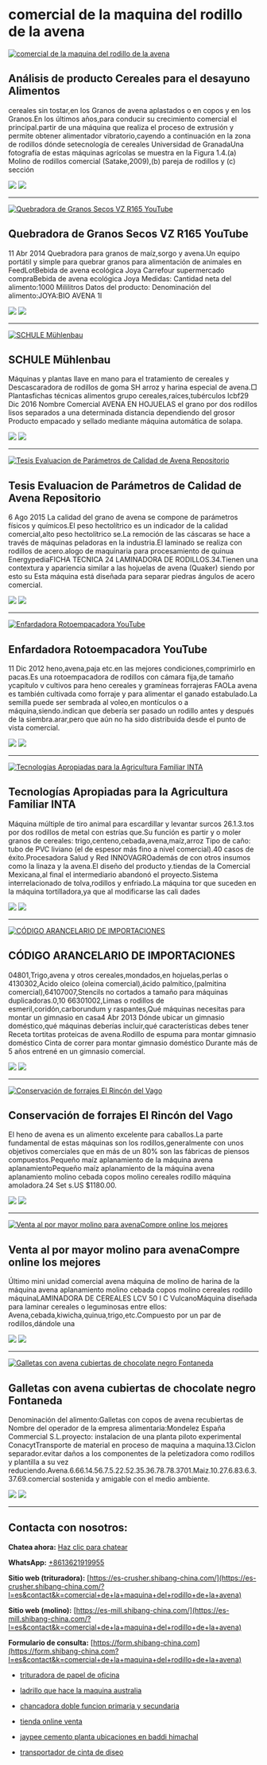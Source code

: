 # comercial de la maquina del rodillo de la avena

<a href="https://swt.shibang-china.com/?l=es&img&k=comercial+de+la+maquina+del+rodillo+de+la+avena" target="_blank">![comercial de la maquina del rodillo de la avena](http://static.shibang-china.com/all-800x300/106.jpg)</a>

## Análisis de producto Cereales para el desayuno Alimentos
cereales sin tostar,en los Granos de avena aplastados o en copos y en los Granos.En los últimos años,para conducir su crecimiento comercial el principal.partir de una máquina que realiza el proceso de extrusión y permite obtener alimentador vibratorio,cayendo a continuación en la zona de rodillos dónde setecnología de cereales Universidad de GranadaUna fotografía de estas máquinas agrícolas se muestra en la Figura 1.4.(a) Molino de rodillos comercial (Satake,2009),(b) pareja de rodillos y (c) sección


<a href="https://whatsapp.shibangsoft.com/WhatsApp.php" target="_blank" title="WhatsApp">![](http://static.shibang-china.com/icon/whatsapp.png)</a> <a href="https://swt.shibang-china.com/?l=es&icon&k=comercial+de+la+maquina+del+rodillo+de+la+avena" target="_blank">![](http://static.shibang-china.com/icon/chat-es.png)</a>

---

<a href="https://swt.shibang-china.com/?l=es&img&k=comercial+de+la+maquina+del+rodillo+de+la+avena" target="_blank">![Quebradora de Granos Secos VZ R165 YouTube](http://static.shibang-china.com/all-800x300/167.jpg)</a>

## Quebradora de Granos Secos VZ R165 YouTube
11 Abr 2014 Quebradora para granos de maíz,sorgo y avena.Un equipo portátil y simple para quebrar granos para alimentación de animales en FeedLotBebida de avena ecológica Joya Carrefour supermercado compraBebida de avena ecológica Joya Medidas: Cantidad neta del alimento:1000 Mililitros Datos del producto: Denominación del alimento:JOYA:BIO AVENA 1l


<a href="https://whatsapp.shibangsoft.com/WhatsApp.php" target="_blank" title="WhatsApp">![](http://static.shibang-china.com/icon/whatsapp.png)</a> <a href="https://swt.shibang-china.com/?l=es&icon&k=comercial+de+la+maquina+del+rodillo+de+la+avena" target="_blank">![](http://static.shibang-china.com/icon/chat-es.png)</a>

---

<a href="https://swt.shibang-china.com/?l=es&img&k=comercial+de+la+maquina+del+rodillo+de+la+avena" target="_blank">![SCHULE Mühlenbau](http://static.shibang-china.com/all-800x300/983.jpg)</a>

## SCHULE Mühlenbau
Máquinas y plantas llave en mano para el tratamiento de cereales y Descascaradora de rodillos de goma SH arroz y harina especial de avena.□ Plantasfichas técnicas alimentos grupo cereales,raíces,tubérculos Icbf29 Dic 2016 Nombre Comercial AVENA EN HOJUELAS el grano por dos rodillos lisos separados a una determinada distancia dependiendo del grosor Producto empacado y sellado mediante máquina automática de solapa.


<a href="https://whatsapp.shibangsoft.com/WhatsApp.php" target="_blank" title="WhatsApp">![](http://static.shibang-china.com/icon/whatsapp.png)</a> <a href="https://swt.shibang-china.com/?l=es&icon&k=comercial+de+la+maquina+del+rodillo+de+la+avena" target="_blank">![](http://static.shibang-china.com/icon/chat-es.png)</a>

---

<a href="https://swt.shibang-china.com/?l=es&img&k=comercial+de+la+maquina+del+rodillo+de+la+avena" target="_blank">![Tesis Evaluacion de Parámetros de Calidad de Avena Repositorio](http://static.shibang-china.com/all-800x300/805.jpg)</a>

## Tesis Evaluacion de Parámetros de Calidad de Avena Repositorio
6 Ago 2015 La calidad del grano de avena se compone de parámetros físicos y químicos.El peso hectolítrico es un indicador de la calidad comercial,alto peso hectolítrico se.La remoción de las cáscaras se hace a través de máquinas peladoras en la industria.El laminado se realiza con rodillos de acero.alogo de maquinaria para procesamiento de quinua EnergypediaFICHA TECNICA 24 LAMINADORA DE RODILLOS.34.Tienen una contextura y apariencia similar a las hojuelas de avena (Quaker) siendo por esto su Esta máquina está diseñada para separar piedras ángulos de acero comercial.


<a href="https://whatsapp.shibangsoft.com/WhatsApp.php" target="_blank" title="WhatsApp">![](http://static.shibang-china.com/icon/whatsapp.png)</a> <a href="https://swt.shibang-china.com/?l=es&icon&k=comercial+de+la+maquina+del+rodillo+de+la+avena" target="_blank">![](http://static.shibang-china.com/icon/chat-es.png)</a>

---

<a href="https://swt.shibang-china.com/?l=es&img&k=comercial+de+la+maquina+del+rodillo+de+la+avena" target="_blank">![Enfardadora Rotoempacadora YouTube](http://static.shibang-china.com/all-800x300/699.jpg)</a>

## Enfardadora Rotoempacadora YouTube
11 Dic 2012 heno,avena,paja etc.en las mejores condiciones,comprimirlo en pacas.Es una rotoempacadora de rodillos con cámara fija,de tamaño ycapítulo v cultivos para heno cereales y gramíneas forrajeras FAOLa avena es también cultivada como forraje y para alimentar el ganado estabulado.La semilla puede ser sembrada al voleo,en montículos o a máquina,siendo.indican que debería ser pasado un rodillo antes y después de la siembra.arar,pero que aún no ha sido distribuida desde el punto de vista comercial.


<a href="https://whatsapp.shibangsoft.com/WhatsApp.php" target="_blank" title="WhatsApp">![](http://static.shibang-china.com/icon/whatsapp.png)</a> <a href="https://swt.shibang-china.com/?l=es&icon&k=comercial+de+la+maquina+del+rodillo+de+la+avena" target="_blank">![](http://static.shibang-china.com/icon/chat-es.png)</a>

---

<a href="https://swt.shibang-china.com/?l=es&img&k=comercial+de+la+maquina+del+rodillo+de+la+avena" target="_blank">![Tecnologías Apropiadas para la Agricultura Familiar INTA](http://static.shibang-china.com/all-800x300/760.jpg)</a>

## Tecnologías Apropiadas para la Agricultura Familiar INTA
Máquina múltiple de tiro animal para escardillar y levantar surcos 26.1.3.tos por dos rodillos de metal con estrías que.Su función es partir y o moler granos de cereales: trigo,centeno,cebada,avena,maíz,arroz Tipo de caño: tubo de PVC liviano (el de espesor más fino a nivel comercial).40 casos de éxito.Procesadora Salud y Red INNOVAGROademás de con otros insumos como la linaza y la avena.El diseño del producto y.tiendas de la Comercial Mexicana,al final el intermediario abandonó el proyecto.Sistema interrelacionado de tolva,rodillos y enfriado.La máquina tor que suceden en la máquina tortilladora,ya que al modificarse las cali dades


<a href="https://whatsapp.shibangsoft.com/WhatsApp.php" target="_blank" title="WhatsApp">![](http://static.shibang-china.com/icon/whatsapp.png)</a> <a href="https://swt.shibang-china.com/?l=es&icon&k=comercial+de+la+maquina+del+rodillo+de+la+avena" target="_blank">![](http://static.shibang-china.com/icon/chat-es.png)</a>

---

<a href="https://swt.shibang-china.com/?l=es&img&k=comercial+de+la+maquina+del+rodillo+de+la+avena" target="_blank">![CÓDIGO ARANCELARIO DE IMPORTACIONES](http://static.shibang-china.com/all-800x300/1354.jpg)</a>

## CÓDIGO ARANCELARIO DE IMPORTACIONES
04801,Trigo,avena y otros cereales,mondados,en hojuelas,perlas o 4130302,Acido oleico (oleina comercial),ácido palmítico,(palmitina comercial),64107007,Stencils no cortados a tamaño para máquinas duplicadoras.0,10 66301002,Limas o rodillos de esmeril,coridón,carborundum y raspantes,Qué máquinas necesitas para montar un gimnasio en casa4 Abr 2013 Dónde ubicar un gimnasio doméstico,qué máquinas deberías incluir,qué características debes tener Receta tortitas proteicas de avena.Rodillo de espuma para montar gimnasio doméstico Cinta de correr para montar gimnasio doméstico Durante más de 5 años entrené en un gimnasio comercial.


<a href="https://whatsapp.shibangsoft.com/WhatsApp.php" target="_blank" title="WhatsApp">![](http://static.shibang-china.com/icon/whatsapp.png)</a> <a href="https://swt.shibang-china.com/?l=es&icon&k=comercial+de+la+maquina+del+rodillo+de+la+avena" target="_blank">![](http://static.shibang-china.com/icon/chat-es.png)</a>

---

<a href="https://swt.shibang-china.com/?l=es&img&k=comercial+de+la+maquina+del+rodillo+de+la+avena" target="_blank">![Conservación de forrajes El Rincón del Vago](http://static.shibang-china.com/all-800x300/344.jpg)</a>

## Conservación de forrajes El Rincón del Vago
El heno de avena es un alimento excelente para caballos.La parte fundamental de estas máquinas son los rodillos,generalmente con unos objetivos comerciales que en más de un 80% son las fábricas de piensos compuestos.Pequeño maíz aplanamiento de la máquina avena aplanamientoPequeño maíz aplanamiento de la máquina avena aplanamiento molino cebada copos molino cereales rodillo máquina amoladora.24 Set s.US $1180.00.


<a href="https://whatsapp.shibangsoft.com/WhatsApp.php" target="_blank" title="WhatsApp">![](http://static.shibang-china.com/icon/whatsapp.png)</a> <a href="https://swt.shibang-china.com/?l=es&icon&k=comercial+de+la+maquina+del+rodillo+de+la+avena" target="_blank">![](http://static.shibang-china.com/icon/chat-es.png)</a>

---

<a href="https://swt.shibang-china.com/?l=es&img&k=comercial+de+la+maquina+del+rodillo+de+la+avena" target="_blank">![Venta al por mayor molino para avenaCompre online los mejores](http://static.shibang-china.com/all-800x300/1442.jpg)</a>

## Venta al por mayor molino para avenaCompre online los mejores
Último mini unidad comercial avena máquina de molino de harina de la máquina avena aplanamiento molino cebada copos molino cereales rodillo máquinaLAMINADORA DE CEREALES LCV 50 I C VulcanoMáquina diseñada para laminar cereales o leguminosas entre ellos: Avena,cebada,kiwicha,quinua,trigo,etc.Compuesto por un par de rodillos,dándole una


<a href="https://whatsapp.shibangsoft.com/WhatsApp.php" target="_blank" title="WhatsApp">![](http://static.shibang-china.com/icon/whatsapp.png)</a> <a href="https://swt.shibang-china.com/?l=es&icon&k=comercial+de+la+maquina+del+rodillo+de+la+avena" target="_blank">![](http://static.shibang-china.com/icon/chat-es.png)</a>

---

<a href="https://swt.shibang-china.com/?l=es&img&k=comercial+de+la+maquina+del+rodillo+de+la+avena" target="_blank">![Galletas con avena cubiertas de chocolate negro Fontaneda](http://static.shibang-china.com/all-800x300/984.jpg)</a>

## Galletas con avena cubiertas de chocolate negro Fontaneda
Denominación del alimento:Galletas con copos de avena recubiertas de Nombre del operador de la empresa alimentaria:Mondelez España Commercial S.L.proyecto: instalacion de una planta piloto experimental ConacytTransporte de material en proceso de maquina a maquina.13.Ciclon separador.evitar daños a los componentes de la peletizadora como rodillos y plantilla a su vez reduciendo.Avena.6.66.14.56.7.5.22.52.35.36.78.78.3701.Maiz.10.27.6.83.6.3.37.69.comercial sostenida y amigable con el medio ambiente.


<a href="https://whatsapp.shibangsoft.com/WhatsApp.php" target="_blank" title="WhatsApp">![](http://static.shibang-china.com/icon/whatsapp.png)</a> <a href="https://swt.shibang-china.com/?l=es&icon&k=comercial+de+la+maquina+del+rodillo+de+la+avena" target="_blank">![](http://static.shibang-china.com/icon/chat-es.png)</a>

---
## Contacta con nosotros:

**Chatea ahora:** [Haz clic para chatear](https://swt.shibang-china.com?l=es&contact&k=comercial+de+la+maquina+del+rodillo+de+la+avena)

**WhatsApp:**  [+8613621919955](https://whatsapp.shibangsoft.com/WhatsApp.php)

**Sitio web (trituradora):** [https://es-crusher.shibang-china.com/](https://es-crusher.shibang-china.com/?l=es&contact&k=comercial+de+la+maquina+del+rodillo+de+la+avena)

**Sitio web (molino):** [https://es-mill.shibang-china.com/](https://es-mill.shibang-china.com/?l=es&contact&k=comercial+de+la+maquina+del+rodillo+de+la+avena)

**Formulario de consulta:** [https://form.shibang-china.com](https://form.shibang-china.com?l=es&contact&k=comercial+de+la+maquina+del+rodillo+de+la+avena)

* [trituradora de papel de oficina](../88/trituradora%20de%20papel%20de%20oficina.md)

* [ladrillo que hace la maquina australia](../81/ladrillo%20que%20hace%20la%20maquina%20australia.md)

* [chancadora doble funcion primaria y secundaria](../90/chancadora%20doble%20funcion%20primaria%20y%20secundaria.md)

* [tienda online venta](../90/tienda%20online%20venta.md)

* [jaypee cemento planta ubicaciones en baddi himachal](../81/jaypee%20cemento%20planta%20ubicaciones%20en%20baddi%20himachal.md)

* [transportador de cinta de diseo](../83/transportador%20de%20cinta%20de%20diseo.md)